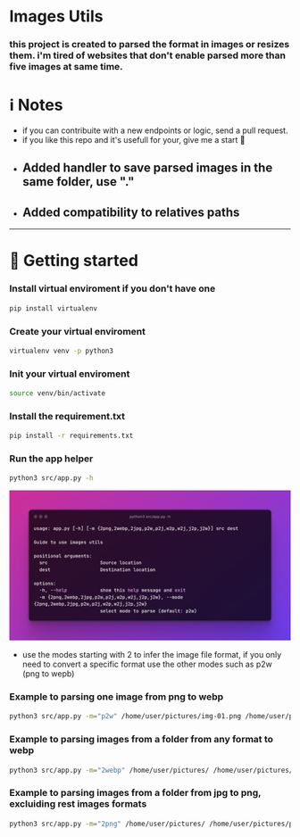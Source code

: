 # Images Utils

### this project is created to parsed the format in images or resizes them. i'm tired of websites that don't enable parsed more than five images at same time.

# ℹ️ Notes

- if you can contribuite with a new endpoints or logic, send a pull request.
- if you like this repo and it's usefull for your, give me a start 🌟
- ## Added handler to  save parsed images in the same folder, use "."
- ## Added compatibility to relatives paths

---

# 🚀 Getting started

### Install virtual enviroment if you don't have one

```bash
pip install virtualenv
```

### Create your virtual enviroment

```bash
virtualenv venv -p python3
```

### Init your virtual enviroment

```bash
source venv/bin/activate
```

### Install the requirement.txt

```bash
pip install -r requirements.txt
```

### Run the app helper

```bash
python3 src/app.py -h
```

![image with use options](/readme/first.png)

- use the modes starting with 2 to infer the image file format, if you only need to convert a specific format use the other modes such as p2w (png to wepb)

### Example to parsing one image from png to webp

```bash
python3 src/app.py -m="p2w" /home/user/pictures/img-01.png /home/user/pictures/
```

### Example to parsing images from a folder from any format to webp

```bash
python3 src/app.py -m="2webp" /home/user/pictures/ /home/user/pictures/
```

### Example to parsing images from a folder from jpg to png, excluiding rest images formats

```bash
python3 src/app.py -m="2png" /home/user/pictures/ /home/user/pictures/pngs
```

